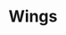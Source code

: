 ---
title: "Wings"
summary: "This band was a successful endeavour for ex-Beatle . From its inception in late 1971 the line-up of \"Wings\" often changed over the years, but retained its core members: • on guitar and vocals • on keyboards and vocals • Paul McCartney on guitar and vocals. Other members of the band included drummer , ex- guitarist , blues guitarist , drummer , drummer , guitarist and drummer Steve Holly . Whilst \"Wings\" was primarily McCartney's band , it was truly a collaborative effort, with all members of the band sharing a hand in songwriting and vocals - with Laine even taking lead vocals from time to time."
image: "wings.jpg"
apple_music_artist_url: "https://music.apple.com/gb/artist/wings/137835370"
---
